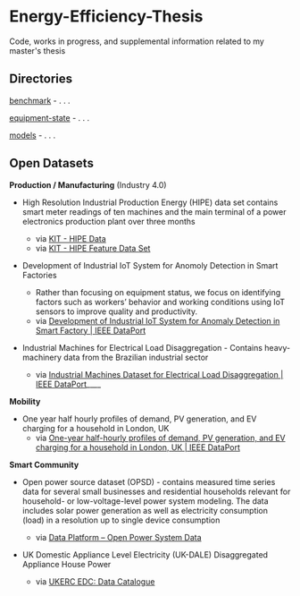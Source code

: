 # Energy-Efficiency-Thesis

Code, works in progress, and supplemental information related to my master's thesis

## Directories

[benchmark](benchmark/) - . . .

[equipment-state](equipment-state/) - . . .

[models](models/) - . . .

## Open Datasets

**Production / Manufacturing** (Industry 4.0)

- High Resolution Industrial Production Energy (HIPE) data set contains smart meter readings of ten machines and the main terminal of a power electronics production plant over three months
    - via [KIT - HIPE Data](https://www.energystatusdata.kit.edu/hipe.php) 
    - via [KIT - HIPE Feature Data Set](https://www.energystatusdata.kit.edu/hipe-features.php)

- Development of Industrial IoT System for Anomoly Detection in Smart Factories
    - Rather than focusing on equipment status, we focus on identifying factors such as workers’ behavior and working conditions using IoT sensors to improve quality and productivity. 
    - via [Development of Industrial IoT System for Anomaly Detection in Smart Factory | IEEE DataPort](https://ieee-dataport.org/documents/development-industrial-iot-system-anomaly-detection-smart-factory)

- Industrial Machines for Electrical Load Disaggregation - Contains heavy-machinery data from the Brazilian industrial sector
    - via [Industrial Machines Dataset for Electrical Load Disaggregation | IEEE DataPort](https://ieee-dataport.org/open-access/industrial-machines-dataset-electrical-load-disaggregation)____ 


**Mobility**

- One year half hourly profiles of demand, PV generation, and EV charging for a household in London, UK
    - via [One-year half-hourly profiles of demand, PV generation, and EV charging for a household in London, UK | IEEE DataPort](https://ieee-dataport.org/documents/one-year-half-hourly-profiles-demand-pv-generation-and-ev-charging-household-london-uk) 


**Smart Community**

- Open power source dataset (OPSD) - contains measured time series data for several small businesses and residential households relevant for household- or low-voltage-level power system modeling. The data includes solar power generation as well as electricity consumption (load) in a resolution up to single device consumption
    - via [Data Platform – Open Power System Data](https://data.open-power-system-data.org/household_data/)

- UK Domestic Appliance Level Electricity (UK-DALE) Disaggregated Appliance House Power
    - via [UKERC EDC: Data Catalogue](https://ukerc.rl.ac.uk/DC/cgi-bin/edc_search.pl?GoButton=Related&WantComp=41)
